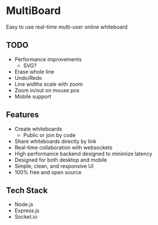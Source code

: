 # MultiBoard

Easy to use real-time multi-user online whiteboard

## TODO

- Performance improvements
    - SVG?
- Erase whole line
- Undo/Redo
- Line widths scale with zoom
- Zoom in/out on mouse pos
- Mobile support

## Features

- Create whiteboards
    - Public or join by code
- Share whiteboards directly by link
- Real-time collaboration with websockets
- High performance backend designed to minimize latency
- Designed for both desktop and mobile
- Simple, clean, and responsive UI
- 100% free and open source

## Tech Stack

- Node.js
- Express.js
- Socket.io
